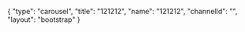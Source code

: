 {
    "type": "carousel",
    "title": "121212",
    "name": "121212",
    "channelId": "",
    "layout": "bootstrap"
}